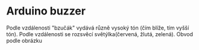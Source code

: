 # Arduino buzzer
Podle vzdálenosti "bzučák" vydává různě vysoký tón (čím blíže, tím vyšší tón). Podle vzdálenosti se rozsvěcí světýlka(červená, žlutá, zelená). Obvod podle obrázku
